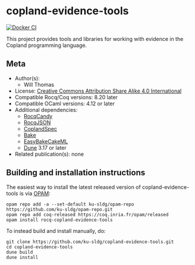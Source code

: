 <!---
This file was generated from `meta.yml`, please do not edit manually.
Follow the instructions on https://github.com/coq-community/templates to regenerate.
--->
# copland-evidence-tools

[![Docker CI][docker-action-shield]][docker-action-link]

[docker-action-shield]: https://github.com/ku-sldg/copland-evidence-tools/actions/workflows/docker-action.yml/badge.svg?branch=main
[docker-action-link]: https://github.com/ku-sldg/copland-evidence-tools/actions/workflows/docker-action.yml




This project provides tools and libraries for working with evidence in the Copland programming language.

## Meta

- Author(s):
  - Will Thomas
- License: [Creative Commons Attribution Share Alike 4.0 International](LICENSE)
- Compatible Rocq/Coq versions: 8.20 later
- Compatible OCaml versions: 4.12 or later
- Additional dependencies:
  - [RocqCandy](https://github.com/ku-sldg/rocq-candy)
  - [RocqJSON](https://github.com/ku-sldg/rocq-json)
  - [CoplandSpec](https://github.com/ku-sldg/copland-spec)
  - [Bake](https://github.com/Durbatuluk1701/bake)
  - [EasyBakeCakeML](https://github.com/Durbatuluk1701/EasyBakeCakeML)
  - [Dune](https://dune.build) 3.17 or later
- Related publication(s): none

## Building and installation instructions

The easiest way to install the latest released version of copland-evidence-tools
is via [OPAM](https://opam.ocaml.org/doc/Install.html):

```shell
opam repo add -a --set-default ku-sldg/opam-repo https://github.com/ku-sldg/opam-repo.git
opam repo add coq-released https://coq.inria.fr/opam/released
opam install rocq-copland-evidence-tools
```

To instead build and install manually, do:

``` shell
git clone https://github.com/ku-sldg/copland-evidence-tools.git
cd copland-evidence-tools
dune build
dune install
```



